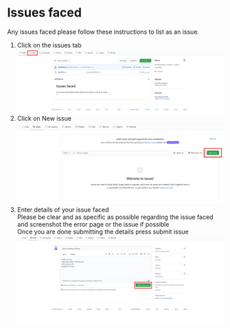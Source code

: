 # Issues faced
Any issues faced please follow these  instructions to list as an issue. </br>
1. Click on the issues tab![Image of issues](https://github.com/Valatheking/BCIssues/blob/master/issues.png)</br>
2. Click on New issue![Image of new issues](https://github.com/Valatheking/BCIssues/blob/master/new%20issue.png)</br>
3. Enter details of your issue faced</br>
Please be clear and as specific as possible regarding the issue faced and screenshot the error page or the issue if possible</br>
Once you are done submitting the details press submit issue
![Image of new issues](https://github.com/Valatheking/BCIssues/blob/master/editissue.JPG)
